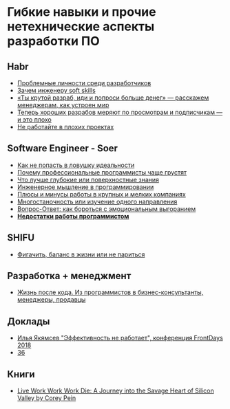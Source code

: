 # Гибкие навыки и прочие нетехнические аспекты разработки ПО
## Habr
- [Проблемные личности среди разработчиков](https://habr.com/post/431534)
- [Зачем инженеру soft skills](https://habr.com/company/epam_systems/blog/418621/)
- [«Ты крутой разраб, иди и попроси больше денег» — расскажем менеджерам, как устроен мир](https://habr.com/ru/post/432052/)
- [Теперь хороших разрабов меряют по просмотрам и подписчикам — и это плохо](https://habr.com/ru/post/451812/)
- [Не работайте в плохих проектах](https://habr.com/ru/post/463411/) 
## Software Engineer - Soer
- [Как не попасть в ловушку идеальности](https://www.youtube.com/watch?v=MoBMgyqGLTs)
- [Почему профессиональные программисты чаще грустят](https://www.youtube.com/watch?v=Oj5yCG__sWk)
- [Что лучше глубокие или поверхностные знания](https://www.youtube.com/watch?v=4PDeWha43hQ)
- [Инженерное мышление в программировании](https://www.youtube.com/watch?v=j6_rQZmYw_c)
- [Плюсы и минусы работы в крупных и мелких компаниях](https://www.youtube.com/watch?v=Xc2O7mwVqCM)
- [Многостаночность или изучение одного направления](https://www.youtube.com/watch?v=Bh1bwVrQGdM)
- [Вопрос-Ответ: как бороться с эмоциональным выгоранием](https://www.youtube.com/watch?v=8s13Rr4wHs8)
- [**Недостатки работы программистом**](https://www.youtube.com/watch?v=1iJCowlrCeM)
## SHIFU
- [Фигачить, баланс в жизни или не париться](https://www.youtube.com/watch?v=ilobkV-WjaQ)
## Разработка + менеджмент
- [Жизнь после кода. Из программистов в бизнес-консультанты, менеджеры, продавцы](https://dataart.ru/news/zhizn-posle-koda-iz-programmistov-v-biznes-konsul-tanty-menedzhery-prodavtsy/)
## Доклады
- [Илья Якямсев "Эффективность не работает", конференция FrontDays 2018](https://www.youtube.com/watch?v=K6oZuB8_dU8)
- [36](https://www.youtube.com/watch?v=nIFClfBXuIQ)

## Книги
- [Live Work Work Work Die: A Journey into the Savage Heart of Silicon Valley
by Corey Pein](https://www.goodreads.com/book/show/35684687-live-work-work-work-die)

